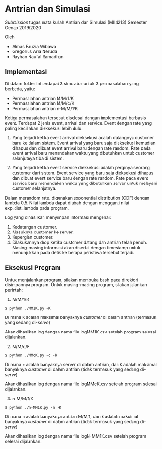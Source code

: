 # Antrian dan Simulasi

_Submission_ tugas mata kuliah Antrian dan Simulasi (MII4213) Semester Genap 2019/2020

Oleh:

- Almas Fauzia Wibawa
- Gregorius Aria Neruda
- Rayhan Naufal Ramadhan

## Implementasi

Di dalam folder ini terdapat 3 simulator untuk 3 permasalahan yang berbeda, yaitu:
- Permasalahan antrian M/M/1/K
- Permasalahan antrian M/M/c/K
- Permasalahan antrian n-M/M/1/K

Ketiga permasalahan tersebut diselesai dengan implementasi berbasis event. Terdapat 2 jenis event, arrival dan service. Event dengan rate yang paling kecil akan dieksekusi lebih dulu.

1) Yang terjadi ketika event arrival dieksekusi adalah datangnya customer baru ke dalam sistem. Event arrival yang baru saja dieksekusi kemudian dihapus dan dibuat event arrival baru dengan rate random. Rate pada event arrival baru menandakan waktu yang dibutuhkan untuk customer selanjutnya tiba di sistem.

2) Yang terjadi ketika event service dieksekusi adalah perginya seorang customer dari sistem. Event service yang baru saja dieksekusi dihapus dan dibuat event service baru dengan rate random. Rate pada event service baru menandakan waktu yang dibutuhkan server untuk melayani customer selanjutnya.

Dalam merandom rate, digunakan exponential distribution (CDF) dengan lambda 0,5. Nilai lambda dapat diubah dengan mengganti nilai exp_dist_lambda pada program.

Log yang dihasilkan menyimpan informasi mengenai:
1) Kedatangan customer.
2) Masuknya customer ke server.
3) Kepergian customer.
4) Dilakukannya drop ketika customer datang dan antrian telah penuh.
Masing-masing informasi akan disertai dengan timestamp untuk menunjukkan pada detik ke berapa peristiwa tersebut terjadi.

## Eksekusi Program

Untuk menjalankan program, silakan membuka bash pada direktori disimpannya program. Untuk masing-masing program, silakan jalankan perintah:

1) M/M/1/K

```
$ python ./MM1K.py -K
```

Di mana `K` adalah maksimal banyaknya _customer_ di dalam antrian (termasuk yang sedang di-_serve_)

Akan dihasilkan log dengan nama file logMM1K.csv setelah program selesai dijalankan.

2) M/M/c/K

```
$ python ./MMcK.py -c -K
```

Di mana `c` adalah banyaknya server di dalam antrian, dan `K` adalah maksimal banyaknya _customer_ di dalam antrian (tidak termasuk yang sedang di-_serve_)

Akan dihasilkan log dengan nama file logMMcK.csv setelah program selesai dijalankan.

3) n-M/M/1/K

```
$ python ./n-MM1K.py -n -K
```

Di mana `n` adalah banyaknya antrian M/M/1, dan `K` adalah maksimal banyaknya _customer_ di dalam antrian (tidak termasuk yang sedang di-_serve_)

Akan dihasilkan log dengan nama file logN-MM1K.csv setelah program selesai dijalankan.